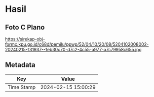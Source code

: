 # Hasil

## Foto C Plano

https://sirekap-obj-formc.kpu.go.id/c68d/pemilu/ppwp/52/04/10/20/08/5204102008002-20240215-131937--1eb30c70-d7c2-4c55-a977-a7c79958c655.jpg


## Metadata

| Key        | Value               |
| ---------- | ------------------- |
| Time Stamp | 2024-02-15 15:00:29 |



